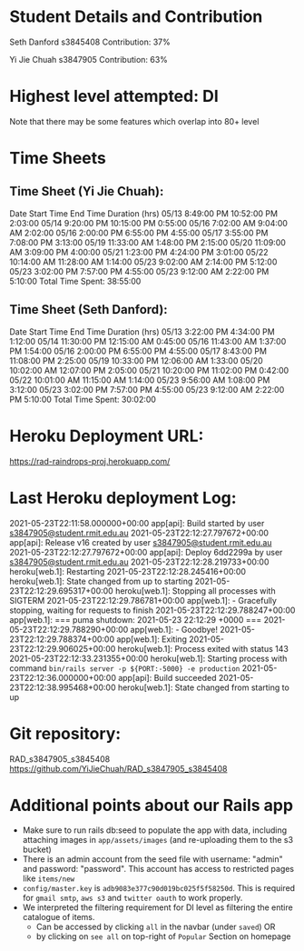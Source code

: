 # Student Details and Contribution
Seth Danford
s3845408
Contribution: 37%

Yi Jie Chuah
s3847905
Contribution: 63%

# Highest level attempted: DI
Note that there may be some features which overlap into 80+ level

# Time Sheets
## Time Sheet (Yi Jie Chuah):
Date Start Time End Time Duration (hrs)
05/13 8:49:00 PM 10:52:00 PM 2:03:00
05/14 9:20:00 PM 10:15:00 PM 0:55:00
05/16 7:02:00 AM 9:04:00 AM 2:02:00
05/16 2:00:00 PM 6:55:00 PM 4:55:00
05/17 3:55:00 PM 7:08:00 PM 3:13:00
05/19 11:33:00 AM 1:48:00 PM 2:15:00
05/20 11:09:00 AM 3:09:00 PM 4:00:00
05/21 1:23:00 PM 4:24:00 PM 3:01:00
05/22 10:14:00 AM 11:28:00 AM 1:14:00
05/23 9:02:00 AM 2:14:00 PM 5:12:00
05/23 3:02:00 PM 7:57:00 PM 4:55:00
05/23 9:12:00 AM 2:22:00 PM 5:10:00
Total Time Spent: 38:55:00

## Time Sheet (Seth Danford):
Date Start Time End Time Duration (hrs)
05/13 3:22:00 PM 4:34:00 PM 1:12:00
05/14 11:30:00 PM 12:15:00 AM 0:45:00
05/16 11:43:00 AM 1:37:00 PM 1:54:00
05/16 2:00:00 PM 6:55:00 PM 4:55:00
05/17 8:43:00 PM 11:08:00 PM 2:25:00
05/19 10:33:00 PM 12:06:00 AM 1:33:00
05/20 10:02:00 AM 12:07:00 PM 2:05:00
05/21 10:20:00 PM 11:02:00 PM 0:42:00
05/22 10:01:00 AM 11:15:00 AM 1:14:00
05/23 9:56:00 AM 1:08:00 PM 3:12:00
05/23 3:02:00 PM 7:57:00 PM 4:55:00
05/23 9:12:00 AM 2:22:00 PM 5:10:00
Total Time Spent: 30:02:00

# Heroku Deployment URL:
https://rad-raindrops-proj.herokuapp.com/

# Last Heroku deployment Log:
2021-05-23T22:11:58.000000+00:00 app[api]: Build started by user s3847905@student.rmit.edu.au
2021-05-23T22:12:27.797672+00:00 app[api]: Release v16 created by user s3847905@student.rmit.edu.au
2021-05-23T22:12:27.797672+00:00 app[api]: Deploy 6dd2299a by user s3847905@student.rmit.edu.au
2021-05-23T22:12:28.219733+00:00 heroku[web.1]: Restarting
2021-05-23T22:12:28.245416+00:00 heroku[web.1]: State changed from up to starting
2021-05-23T22:12:29.695317+00:00 heroku[web.1]: Stopping all processes with SIGTERM
2021-05-23T22:12:29.786781+00:00 app[web.1]: - Gracefully stopping, waiting for requests to finish
2021-05-23T22:12:29.788247+00:00 app[web.1]: === puma shutdown: 2021-05-23 22:12:29 +0000 ===
2021-05-23T22:12:29.788290+00:00 app[web.1]: - Goodbye!
2021-05-23T22:12:29.788374+00:00 app[web.1]: Exiting
2021-05-23T22:12:29.906025+00:00 heroku[web.1]: Process exited with status 143
2021-05-23T22:12:33.231355+00:00 heroku[web.1]: Starting process with command `bin/rails server -p ${PORT:-5000} -e production`
2021-05-23T22:12:36.000000+00:00 app[api]: Build succeeded
2021-05-23T22:12:38.995468+00:00 heroku[web.1]: State changed from starting to up

# Git repository:
RAD_s3847905_s3845408
https://github.com/YiJieChuah/RAD_s3847905_s3845408

# Additional points about our Rails app
- Make sure to run rails db:seed to populate the app with data, including attaching images in `app/assets/images` (and re-uploading them to the s3 bucket)
- There is an admin account from the seed file with username: "admin" and password: "password". This account has access to restricted pages like `items/new`
- `config/master.key` is `adb9083e377c90d019bc025f5f58250d`. This is required for `gmail smtp`, `aws s3` and `twitter oauth` to work properly.
- We interpreted the filtering requirement for DI level as filtering the entire catalogue of items. 
    - Can be accessed by clicking `all` in the navbar (under `saved`) OR
    - by clicking on `see all` on top-right of `Popular` Section on homepage
